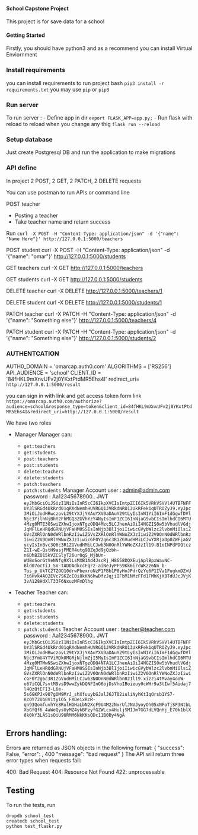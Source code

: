 #### School Capstone Project 
This project is for save data for a school

#### Getting Started
Firstly, you should have python3 and as a recommend you can install Virtual Enviornment

### Install requirements
you can install requirements to run project
bash
`pip3 install -r requirements.txt` you may use `pip` or `pip3`

### Run server
To run server :
    - Define app in dir `export FLASK_APP=app.py;`
    - Run flask with reload to reload when you change any thig `flask run --reload`

### Setup database
Just create Postgresql DB and run the application to make migrations

### API define
In project 2 POST, 2 GET, 2 PATCH, 2 DELETE requests 

You can use postman to run APIs or command line

POST teacher
- Posting a teacher
- Take teacher name and return success 

Run `curl -X POST -H "Content-Type: application/json" -d '{"name": "Name Here"}' http://127.0.0.1:5000/teachers`


POST student
curl -X POST -H "Content-Type: application/json" -d '{"name": "omar"}' http://127.0.0.1:5000/students

GET teachers
curl -X GET http://127.0.0.1:5000/teachers

GET students
curl -X GET http://127.0.0.1:5000/students

DELETE teacher
curl -X DELETE http://127.0.0.1:5000/teachers/1

DELETE student
curl -X DELETE http://127.0.0.1:5000/students/1

PATCH teacher
curl -X PATCH -H "Content-Type: application/json" -d '{"name": "Something else"}' http://127.0.0.1:5000/teachers/4

PATCH student
curl -X PATCH -H "Content-Type: application/json" -d '{"name": "Something else"}' http://127.0.0.1:5000/students/2

### AUTHENTCATION

AUTH0_DOMAIN = 'omarcap.auth0.com'
ALGORITHMS = ['RS256']
API_AUDIENCE = 'school'
CLIENT_ID = '84fHKL9mXnvUFv2j0YKxtPtdMR5Ehs4I'
redirect_uri= `http://127.0.0.1:5000/result`

you can sign in with link and get access token form link
`https://omarcap.auth0.com/authorize?audience=school&response_type=token&client_id=84fHKL9mXnvUFv2j0YKxtPtdMR5Ehs4I&redirect_uri=http://127.0.0.1:5000/result`

We have two roles
- Manager
Manager can:
    - `get:teachers	`
    - `get:students`
    - `post:teachers`
    - `post:students`
    - `delete:teachers`
    - `delete:students`
    - `patch:teachers`
    - `patch:students`
Manager Account
user : admin@admin.com
password : Aa12345678900..
JWT `eyJhbGciOiJSUzI1NiIsInR5cCI6IkpXVCIsImtpZCI6Ik5VRkVSVVl4UTBFNFFUY3lSRGd4UkRrd01qRXdNemhHUVRGQ1JVRkdNRU13UkRFek1qUTROZyJ9.eyJpc3MiOiJodHRwczovL29tYXJjYXAuYXV0aDAuY29tLyIsInN1YiI6ImF1dGgwfDVlNjc3YjlhNjBhY2FhMGQ3ZGVhYzY4NyIsImF1ZCI6InNjaG9vbCIsImlhdCI6MTU4Mzg0MTE3OSwiZXhwIjoxNTgzODQ4Mzc5LCJhenAiOiI4NGZIS0w5bVhudlVGdjJqMFlLeHRQdGRNUjVFaHM0SSIsInNjb3BlIjoiIiwicGVybWlzc2lvbnMiOlsiZGVsZXRlOnN0dWRlbnRzIiwiZGVsZXRlOnRlYWNoZXJzIiwiZ2V0OnN0dWRlbnRzIiwiZ2V0OnRlYWNoZXJzIiwicGF0Y2g6c3R1ZGVudHMiLCJwYXRjaDp0ZWFjaGVycyIsInBvc3Q6c3R1ZGVudHMiLCJwb3N0OnRlYWNoZXJzIl19.B1oINPdPDQtczZ1I-wE-QstH9asjPMER4utg9BZq3d9jQzbh-n6DhBZQ15kVZCSlyT26ur0qS_MjbUn-WdBoSorGtVeNNfg9XlLsMXB1Ad4JscRj_H8658DQXEujAplBpxWavNC-Bld07ocTiJ_SV-TADDAdkccFqrz-aiNeJyPFS9Kk6ircWKZz6Nn_b-Tus_p_UkTC2TZOO10drwPbexroNzP1FBb1P8yHoJPdrQzYq6P1IVa1FugkmDZvU7i6Hvk4AO2EVc7SKZcE0i8kKN6hwDfzJqjiIFbM1NMzFFd1FMhKjXBTdUJcJVjK3vA128HdXlT33F6NxuzMFmDlhg`


- Teacher
Teacher can:
    - `get:teachers	`
    - `get:students`
    - `post:students`
    - `delete:students`
    - `patch:students`
Teacher Account
user : teacher@teacher.com
password : Aa12345678900..
JWT `eyJhbGciOiJSUzI1NiIsInR5cCI6IkpXVCIsImtpZCI6Ik5VRkVSVVl4UTBFNFFUY3lSRGd4UkRrd01qRXdNemhHUVRGQ1JVRkdNRU13UkRFek1qUTROZyJ9.eyJpc3MiOiJodHRwczovL29tYXJjYXAuYXV0aDAuY29tLyIsInN1YiI6ImF1dGgwfDVlNjc3YmU4YTViMDk0MGRjNjlmZjI5MyIsImF1ZCI6InNjaG9vbCIsImlhdCI6MTU4Mzg0MTMwNSwiZXhwIjoxNTgzODQ4NTA1LCJhenAiOiI4NGZIS0w5bVhudlVGdjJqMFlLeHRQdGRNUjVFaHM0SSIsInNjb3BlIjoiIiwicGVybWlzc2lvbnMiOlsiZGVsZXRlOnN0dWRlbnRzIiwiZ2V0OnN0dWRlbnRzIiwiZ2V0OnRlYWNoZXJzIiwicGF0Y2g6c3R1ZGVudHMiLCJwb3N0OnN0dWRlbnRzIl19.xizzi4tMvay4ooW-o67iCQL7svtM9vsD9wwZykDQNFInO6bjDsVhoIBoieuy0cWHr9a3tIwf5Aidaj7l4QzQtEFI3-L6e-5s6GKPJx907gOM9MrJ_shXfuuybGJalJ6JT02iuliNyhKtIqOrsb1YS7-KcOY72Ub0V1tyiO5_FXDeixRcR-qn93QomfuvhYe8RulHGHaLbN2XcF9U4M2zNxrUlJNVJyoyOh05xNFoTjSF3NtbLXoGfQf6_4aWeQysUyMZ4ykBFzyfGZWLcx4HuljSMIJmTGG7dLVQnHj_E70k1blX6k0kY3LAS1sOiU9URMM6NkKKsQDc11B0By4NgA`




## Errors handling:

Errors are returned as JSON objects in the following format:
{
    "success": False, 
    "error": , 400
    "message": "bad request"
}
The API will return three error types when requests fail:

400: Bad Request
404: Resource Not Found
422: unprocessable


## Testing
To run the tests, run
```
dropdb school_test
createdb school_test
python test_flaskr.py
```